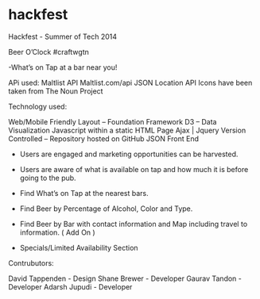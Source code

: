 hackfest
========

Hackfest - Summer of Tech 2014

Beer O’Clock #craftwgtn

-What’s on Tap at a bar near you!

APi used:
Maltlist API
Maltlist.com/api
JSON Location API
Icons have been taken from The Noun Project

Technology used:

Web/Mobile Friendly Layout – Foundation Framework
D3 – Data Visualization
Javascript within a static HTML Page
Ajax | Jquery
Version Controlled – Repository hosted on GitHub
JSON Front End 


- Users are engaged and marketing opportunities can be harvested.
- Users are aware of what is available on tap and how much it is before going to the pub.



- Find What’s on Tap at the nearest bars.
- Find Beer by Percentage of Alcohol, Color and Type.
- Find Beer by Bar with contact information and Map including travel to information. ( Add On )
- Specials/Limited Availability Section


Contrubutors:

David Tappenden - Design
Shane Brewer - Developer
Gaurav Tandon - Developer
Adarsh Jupudi - Developer

